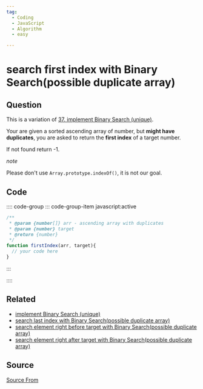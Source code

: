 ```yaml
---
tag:
  - Coding
  - JavaScript
  - Algorithm
  - easy

---
```

  
# search first index with Binary Search(possible duplicate array)

## Question
This is a variation of [37\. implement Binary Search (unique)](https://bigfrontend.dev/problem/implement-Binary-Search-Unique).

Your are given a sorted ascending array of number, but **might have duplicates**, you are asked to return the **first index** of a target number.

If not found return -1.

_note_

Please don't use `Array.prototype.indexOf()`, it is not our goal.

## Code
:::: code-group
::: code-group-item javascript:active
```javascript
/**
 * @param {number[]} arr - ascending array with duplicates
 * @param {number} target
 * @return {number}
 */
function firstIndex(arr, target){
  // your code here
}
```
:::
    
::::


## Related

+ [implement Binary Search (unique)](./implement-Binary-Search-Unique)
+ [search last index with Binary Search(possible duplicate array)](./search-last-index-with-Binary-Search-possible-duplicate-array)
+ [search element right before target with Binary Search(possible duplicate array)](./search-element-right-before-target-with-Binary-Search-possible-duplicate-array)
+ [search element right after target with Binary Search(possible duplicate array)](./search-element-right-after-target-with-Binary-Search-possible-duplicate-array)
##  Source
[Source From](https://bigfrontend.dev/problem/search-first-index-with-Binary-Search-duplicate-array)

  
